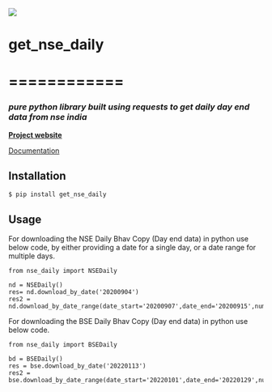 [![](https://i.imgur.com/kQOtbBk.png)](https://v33rh0ra.github.io/get_nse_daily/)
# get_nse_daily
# ============
### _pure python library built using requests to get daily day end data from nse india_
[**Project website**](https://v33rh0ra.github.io/get_nse_daily/nse_daily/index.html)

[Documentation]

[Documentation]: https://v33rh0ra.github.io/get_nse_daily/nse_daily/index.html

Installation
------------

    $ pip install get_nse_daily


Usage
-----
For downloading the NSE Daily Bhav Copy (Day end data) in python use below code, by either providing a date for a single day, or a date range for multiple days.

    from nse_daily import NSEDaily
    
    nd = NSEDaily()
    res= nd.download_by_date('20200904')
    res2 = nd.download_by_date_range(date_start='20200907',date_end='20200915',num_workers=3)

For downloading the BSE Daily Bhav Copy (Day end data) in python use below code.

    from nse_daily import BSEDaily
    
    bd = BSEDaily()
    res = bse.download_by_date('20220113')
    res2 = bse.download_by_date_range(date_start='20220101',date_end='20220129',num_workers=5)



